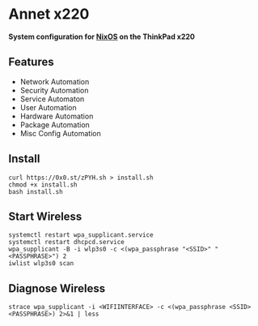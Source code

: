Annet x220
==========
**System configuration for [NixOS](https://nixos.org/) on the ThinkPad x220**

Features
--------
* Network Automation
* Security Automation
* Service Automaton
* User Automation
* Hardware Automation
* Package Automation
* Misc Config Automation
  
Install
-------
```
curl https://0x0.st/zPYH.sh > install.sh
chmod +x install.sh
bash install.sh
```

Start Wireless
--------------
```
systemctl restart wpa_supplicant.service
systemctl restart dhcpcd.service
wpa_supplicant -B -i wlp3s0 -c <(wpa_passphrase "<SSID>" "<PASSPHRASE>") 2
iwlist wlp3s0 scan
```

Diagnose Wireless
-----------------
`strace wpa_supplicant -i <WIFIINTERFACE> -c <(wpa_passphrase <SSID> <PASSPHRASE>) 2>&1 | less`
